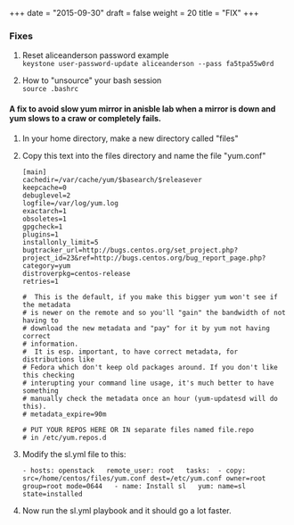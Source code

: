 +++
date = "2015-09-30"
draft = false
weight = 20
title = "FIX"
+++

### Fixes

1. Reset aliceanderson password example  
   `keystone user-password-update aliceanderson --pass fa5tpa55w0rd`


2. How to "unsource" your bash session  
   `source .bashrc`

#### A fix to avoid slow yum mirror in anisble lab when a mirror is down and yum slows to a craw or completely fails.

1. In your home directory, make a new directory called "files"

2. Copy this text into the files directory and name the file "yum.conf"

    ```
    [main]
    cachedir=/var/cache/yum/$basearch/$releasever
    keepcache=0
    debuglevel=2
    logfile=/var/log/yum.log
    exactarch=1
    obsoletes=1
    gpgcheck=1
    plugins=1
    installonly_limit=5
    bugtracker_url=http://bugs.centos.org/set_project.php?project_id=23&ref=http://bugs.centos.org/bug_report_page.php?category=yum
    distroverpkg=centos-release
    retries=1

    #  This is the default, if you make this bigger yum won't see if the metadata
    # is newer on the remote and so you'll "gain" the bandwidth of not having to
    # download the new metadata and "pay" for it by yum not having correct
    # information.
    #  It is esp. important, to have correct metadata, for distributions like
    # Fedora which don't keep old packages around. If you don't like this checking
    # interupting your command line usage, it's much better to have something
    # manually check the metadata once an hour (yum-updatesd will do this).
    # metadata_expire=90m

    # PUT YOUR REPOS HERE OR IN separate files named file.repo
    # in /etc/yum.repos.d    
    ```

3. Modify the sl.yml file to this:
    
    ` - hosts: openstack  
        remote_user: root  
        tasks: 
        - copy: src=/home/centos/files/yum.conf dest=/etc/yum.conf owner=root group=root mode=0644  
        - name: Install sl  
          yum: name=sl state=installed  
    `

4. Now run the sl.yml playbook and it should go a lot faster.
